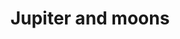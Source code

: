 ---
title: "Jupiter and moons"
type: Planet
tags: [jupiter]
description: "This is a capture of Jupiter and four moons (from left right): Callisto, Europe, Io, and Ganymede."
image: assets/images/gallery/jupiter/thumb.jpg
telescope: Stellina
length: "400mm"
aperture: "80mm"
folder: jupiter
exposure: 10s
lights: 54
sessions: 1
firstCapture: 2021-08-26 
lastCapture:
noannotations: true
---